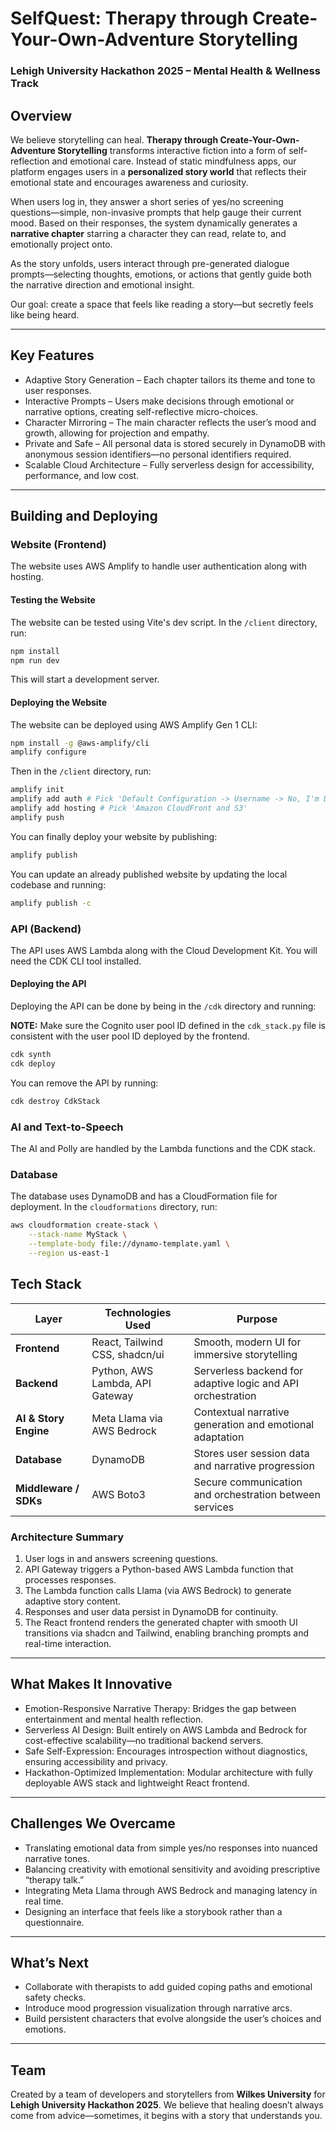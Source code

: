 # SelfQuest: Therapy through Create-Your-Own-Adventure Storytelling
### Lehigh University Hackathon 2025 – Mental Health & Wellness Track

## Overview
We believe storytelling can heal. **Therapy through Create-Your-Own-Adventure Storytelling** transforms interactive fiction into a form of self-reflection and emotional care.
Instead of static mindfulness apps, our platform engages users in a **personalized story world** that reflects their emotional state and encourages awareness and curiosity.

When users log in, they answer a short series of yes/no screening questions—simple, non-invasive prompts that help gauge their current mood. Based on their responses, the system dynamically generates a **narrative chapter** starring a character they can read, relate to, and emotionally project onto.

As the story unfolds, users interact through pre-generated dialogue prompts—selecting thoughts, emotions, or actions that gently guide both the narrative direction and emotional insight.

Our goal: create a space that feels like reading a story—but secretly feels like being heard.

---

## Key Features
- Adaptive Story Generation – Each chapter tailors its theme and tone to user responses.
- Interactive Prompts – Users make decisions through emotional or narrative options, creating self-reflective micro-choices.
- Character Mirroring – The main character reflects the user’s mood and growth, allowing for projection and empathy.
- Private and Safe – All personal data is stored securely in DynamoDB with anonymous session identifiers—no personal identifiers required.
- Scalable Cloud Architecture – Fully serverless design for accessibility, performance, and low cost.

---

## Building and Deploying

###  Website (Frontend)

The website uses AWS Amplify to handle user authentication along with hosting.

#### Testing the Website

The website can be tested using Vite's dev script. In the `/client` directory, run:
```bash
npm install
npm run dev
```

This will start a development server.

#### Deploying the Website

The website can be deployed using AWS Amplify Gen 1 CLI:
```bash
npm install -g @aws-amplify/cli
amplify configure
```

Then in the `/client` directory, run:
```bash
amplify init
amplify add auth # Pick 'Default Configuration -> Username -> No, I'm Done'
amplify add hosting # Pick 'Amazon CloudFront and S3'
amplify push
```

You can finally deploy your website by publishing:
```bash
amplify publish
```

You can update an already published website by updating the local codebase and running:
```bash
amplify publish -c
```

### API (Backend)

The API uses AWS Lambda along with the Cloud Development Kit. You will need the CDK CLI tool installed.

#### Deploying the API

Deploying the API can be done by being in the `/cdk` directory and running:

**NOTE:** Make sure the Cognito user pool ID defined in the `cdk_stack.py` file is consistent with the user pool ID deployed by the frontend.
```bash
cdk synth
cdk deploy
```

You can remove the API by running:
```bash
cdk destroy CdkStack
```

### AI and Text-to-Speech

The AI and Polly are handled by the Lambda functions and the CDK stack.

### Database

The database uses DynamoDB and has a CloudFormation file for deployment. In the `cloudformations` directory, run:
```bash
aws cloudformation create-stack \
    --stack-name MyStack \
    --template-body file://dynamo-template.yaml \
    --region us-east-1
```

## Tech Stack

| Layer | Technologies Used | Purpose |
|-------|-------------------|----------|
| **Frontend** | React, Tailwind CSS, shadcn/ui | Smooth, modern UI for immersive storytelling |
| **Backend** | Python, AWS Lambda, API Gateway | Serverless backend for adaptive logic and API orchestration |
| **AI & Story Engine** | Meta Llama via AWS Bedrock | Contextual narrative generation and emotional adaptation |
| **Database** | DynamoDB | Stores user session data and narrative progression |
| **Middleware / SDKs** | AWS Boto3 | Secure communication and orchestration between services |

### Architecture Summary
1. User logs in and answers screening questions.
2. API Gateway triggers a Python-based AWS Lambda function that processes responses.
3. The Lambda function calls Llama (via AWS Bedrock) to generate adaptive story content.
4. Responses and user data persist in DynamoDB for continuity.
5. The React frontend renders the generated chapter with smooth UI transitions via shadcn and Tailwind, enabling branching prompts and real-time interaction.

---

## What Makes It Innovative
- Emotion-Responsive Narrative Therapy: Bridges the gap between entertainment and mental health reflection.
- Serverless AI Design: Built entirely on AWS Lambda and Bedrock for cost-effective scalability—no traditional backend servers.
- Safe Self-Expression: Encourages introspection without diagnostics, ensuring accessibility and privacy.
- Hackathon-Optimized Implementation: Modular architecture with fully deployable AWS stack and lightweight React frontend.

---

## Challenges We Overcame
- Translating emotional data from simple yes/no responses into nuanced narrative tones.
- Balancing creativity with emotional sensitivity and avoiding prescriptive “therapy talk.”
- Integrating Meta Llama through AWS Bedrock and managing latency in real time.
- Designing an interface that feels like a storybook rather than a questionnaire.

---

## What’s Next
- Collaborate with therapists to add guided coping paths and emotional safety checks.
- Introduce mood progression visualization through narrative arcs.
- Build persistent characters that evolve alongside the user’s choices and emotions.

---

## Team
Created by a team of developers and storytellers from **Wilkes University** for **Lehigh University Hackathon 2025**.
We believe that healing doesn’t always come from advice—sometimes, it begins with a story that understands you.
